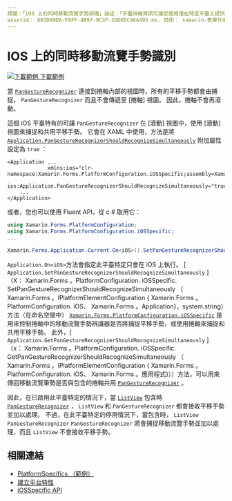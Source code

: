 ```yaml
---
標題：「iOS 上的同時移動流覽手勢辨識」描述：「平臺詳細資訊可讓您使用僅在特定平臺上提供的功能，而不需執行自訂轉譯器或效果。 本文說明如何使用 iOS 平臺特定的，讓您能夠在應用程式中使用同時移動流覽手勢。」
assetid： 883D89DA-F8FF-4B97-9C3F-2DD05C96A495 ms. 技術： xamarin-表單作者： davidbritch ms. author： dabritch ms. 日期：10/24/2018 否-loc： [ Xamarin.Forms ， Xamarin.Essentials ]
---
```


# <a name="simultaneous-pan-gesture-recognition-on-ios"></a>IOS 上的同時移動流覽手勢識別

[![下載範例 ](~/media/shared/download.png) 下載範例](https://docs.microsoft.com/samples/xamarin/xamarin-forms-samples/userinterface-platformspecifics)

當 [`PanGestureRecognizer`](xref:Xamarin.Forms.PanGestureRecognizer) 連接到捲軸內部的視圖時，所有的平移手勢都會由捕捉， `PanGestureRecognizer` 而且不會傳遞至 [捲軸] 視圖。 因此，捲軸不會再滾動。

這個 iOS 平臺特有的可讓 `PanGestureRecognizer` 在 [滾動] 視圖中，使用 [滾動] 視圖來捕捉和共用平移手勢。 它會在 XAML 中使用，方法是將 [`Application.PanGestureRecognizerShouldRecognizeSimultaneously`](xref:Xamarin.Forms.PlatformConfiguration.iOSSpecific.Application.PanGestureRecognizerShouldRecognizeSimultaneouslyProperty) 附加屬性設定為 `true` ：

```xaml
<Application ...
             xmlns:ios="clr-namespace:Xamarin.Forms.PlatformConfiguration.iOSSpecific;assembly=Xamarin.Forms.Core"
             ios:Application.PanGestureRecognizerShouldRecognizeSimultaneously="true">
    ...
</Application>
```

或者，您也可以使用 Fluent API，從 c # 取用它：

```csharp
using Xamarin.Forms.PlatformConfiguration;
using Xamarin.Forms.PlatformConfiguration.iOSSpecific;
...

Xamarin.Forms.Application.Current.On<iOS>().SetPanGestureRecognizerShouldRecognizeSimultaneously(true);
```

`Application.On<iOS>`方法會指定此平臺特定只會在 iOS 上執行。 [ `Application.SetPanGestureRecognizerShouldRecognizeSimultaneously` ] （X： Xamarin.Forms 。PlatformConfiguration. iOSSpecific. SetPanGestureRecognizerShouldRecognizeSimultaneously （ Xamarin.Forms 。IPlatformElementConfiguration { Xamarin.Forms 。PlatformConfiguration. iOS、 Xamarin.Forms 。Application}，system.string）方法（在命名空間中） [`Xamarin.Forms.PlatformConfiguration.iOSSpecific`](xref:Xamarin.Forms.PlatformConfiguration.iOSSpecific) 是用來控制捲軸中的移動流覽手勢辨識器是否將捕捉平移手勢，或使用捲軸來捕捉和共用平移手勢。 此外，[ `Application.GetPanGestureRecognizerShouldRecognizeSimultaneously` ] （x： Xamarin.Forms 。PlatformConfiguration. iOSSpecific. GetPanGestureRecognizerShouldRecognizeSimultaneously （ Xamarin.Forms 。IPlatformElementConfiguration { Xamarin.Forms 。PlatformConfiguration. iOS、 Xamarin.Forms 。應用程式}））方法，可以用來傳回移動流覽筆勢是否與包含的捲軸共用 [`PanGestureRecognizer`](xref:Xamarin.Forms.PanGestureRecognizer) 。

因此，在已啟用此平臺特定的情況下，當 [`ListView`](xref:Xamarin.Forms.ListView) 包含時 [`PanGestureRecognizer`](xref:Xamarin.Forms.PanGestureRecognizer) ， `ListView` 和 `PanGestureRecognizer` 都會接收平移手勢並加以處理。 不過，在此平臺特定的停用情況下，當包含時， `ListView` `PanGestureRecognizer` `PanGestureRecognizer` 將會捕捉移動流覽手勢並加以處理，而且 `ListView` 不會接收平移手勢。

## <a name="related-links"></a>相關連結

- [PlatformSpecifics （範例）](https://docs.microsoft.com/samples/xamarin/xamarin-forms-samples/userinterface-platformspecifics)
- [建立平台特性](~/xamarin-forms/platform/platform-specifics/index.md#creating-platform-specifics)
- [iOSSpecific API](xref:Xamarin.Forms.PlatformConfiguration.iOSSpecific)
